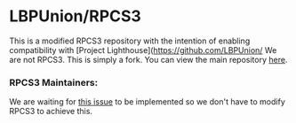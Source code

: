 LBPUnion/RPCS3
=====

This is a modified RPCS3 repository with the intention of enabling compatibility with [Project Lighthouse](https://github.com/LBPUnion/
We are not RPCS3. This is simply a fork. You can view the main repository [here](https://github.com/RPCS3/rpcs3).

### RPCS3 Maintainers:

We are waiting for [this issue](https://github.com/RPCS3/rpcs3/issues/11065) to be implemented so we don't have to modify RPCS3 to achieve this.
